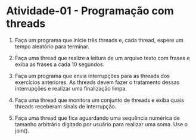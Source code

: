 # Atividade-01 - Programação com threads

1. Faça um programa que inicie três threads e, cada
thread, espere um tempo aleatório para terminar.

2. Faça uma thread que realize a leitura de um arquivo
texto com frases e exiba as frases a cada 10 segundos.

3. Faça um programa que envia interrupções para as
threads dos exercı́cios anteriores. As threads devem fazer o
tratamento dessas interrupções e realizar uma finalização
limpa.

4. Faça uma thread que monitora um conjunto de threads e
exiba quais threads receberam sinais de interrupção.

5. Faça uma thread que fica aguardando uma sequência
numérica de tamanho arbitrário digitado por usuário para
realizar uma soma. Use o join().
